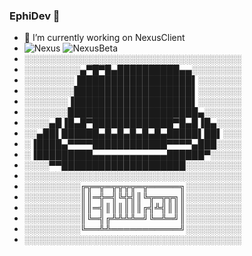 ### EphiDev 👋
- 🔭 I’m currently working on NexusClient
- ![Nexus](https://img.shields.io/badge/NexusClient-000000?style=for-the-badge&logo=GitHub&logoColor=white)
  ![NexusBeta](https://img.shields.io/badge/NexusBeta-000000?style=for-the-badge&logo=GitHub&logoColor=white)
-   ░░░░░░░░░░░░░░░░░░░░░░░░░░░░░░░░░░░
-   ░░░░░░░░░▄▀█▀█▄██████████▄▄░░░░░░░░
-   ░░░░░░░░▐██████████████████▌░░░░░░░
-   ░░░░░░░░███████████████████▌░░░░░░░
-   ░░░░░░░▐███████████████████▌░░░░░░░
-   ░░░░░░░█████████████████████▄░░░░░░
-   ░░░░▄█▐█▄█▀█████████████▀█▄█▐█▄░░░░
-   ░░▄██▌██████▄█▄█▄█▄█▄█▄█████▌██▌░░░
-   ░▐████▄▀▀▀▀████████████▀▀▀▀▄███░░░░
-   ░▐█████████▄▄▄▄▄▄▄▄▄▄▄▄██████▀░░░░░
-   ░░░░▀▀████████████████████░░░░░░░░░
-   ░░░░░░░░░░░░░░░░░░░░░░░░░░░░░░░░░░░
-   ░░░░░░░░░╔╦═╦═╦╦╦╦═╦═════╗░░░░░░░░░
-   ░░░░░░░░░║║═╬═╣╚╬╣║╚╦═╦╦╗║░░░░░░░░░
-   ░░░░░░░░░║║═╣║║║║║║╔╣╩╣║║║░░░░░░░░░
-   ░░░░░░░░░║╚═╣╔╩╩╩╩═╝╚═╩═╝║░░░░░░░░░
-   ░░░░░░░░░╚══╩╩═══════════╝░░░░░░░░░
-   ░░░░░░░░░░░░░░░░░░░░░░░░░░░░░░░░░░░
 
<!--
**EphiDev/Pawelv5** is a ✨ _special_ ✨ repository because its `README.md` (this file) appears on your GitHub profile.

Here are some ideas to get you started:

- 🔭 I’m currently working on NexusClient
- 🌱 I’m currently learning Python.
- 👯 I’m looking to collaborate on ...
- 🤔 I’m looking for help with ...
- 💬 Ask me about ...
- 📫 How to reach me: ...
- 😄 Pronouns: ...
- ⚡ Fun fact: notching
-->
